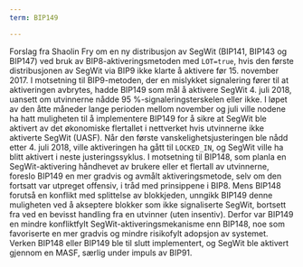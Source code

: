 ```yaml
---
term: BIP149

---
```

Forslag fra Shaolin Fry om en ny distribusjon av SegWit (BIP141, BIP143 og BIP147) ved bruk av BIP8-aktiveringsmetoden med `LOT=true`, hvis den første distribusjonen av SegWit via BIP9 ikke klarte å aktivere før 15. november 2017. I motsetning til BIP9-metoden, der en mislykket signalering fører til at aktiveringen avbrytes, hadde BIP149 som mål å aktivere SegWit 4. juli 2018, uansett om utvinnerne nådde 95 %-signaleringsterskelen eller ikke. I løpet av den åtte måneder lange perioden mellom november og juli ville nodene ha hatt muligheten til å implementere BIP149 for å sikre at SegWit ble aktivert av det økonomiske flertallet i nettverket hvis utvinnerne ikke aktiverte SegWit (UASF). Når den første vanskelighetsjusteringen ble nådd etter 4. juli 2018, ville aktiveringen ha gått til `LOCKED_IN`, og SegWit ville ha blitt aktivert i neste justeringssyklus. I motsetning til BIP148, som planla en SegWit-aktivering håndhevet av brukere eller et flertall av utvinnerne, foreslo BIP149 en mer gradvis og avmålt aktiveringsmetode, selv om den fortsatt var utpreget offensiv, i tråd med prinsippene i BIP8. Mens BIP148 forutså en konflikt med splittelse av blokkjeden, unngikk BIP149 denne muligheten ved å akseptere blokker som ikke signaliserte SegWit, bortsett fra ved en bevisst handling fra en utvinner (uten insentiv). Derfor var BIP149 en mindre konfliktfylt SegWit-aktiveringsmekanisme enn BIP148, noe som favoriserte en mer gradvis og mindre risikofylt adopsjon av systemet. Verken BIP148 eller BIP149 ble til slutt implementert, og SegWit ble aktivert gjennom en MASF, særlig under impuls av BIP91.